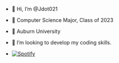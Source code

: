 - 👋 Hi, I’m @Jdot021
- 👀 Computer Science Major, Class of 2023
- 🌱 Auburn University
- 💞️ I’m looking to develop my coding skills.

- [![Spotify](https://jdot021.vercel.app/api/spotify)](https://open.spotify.com/user/1215525796)


<!---
Jdot021/Jdot021 is a ✨ special ✨ repository because its `README.md` (this file) appears on your GitHub profile.
You can click the Preview link to take a look at your changes.
--->
